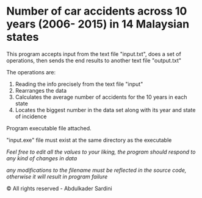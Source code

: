# Number of car accidents across 10 years (2006- 2015) in 14 Malaysian states

This program accepts input from the text file "input.txt", does a set of operations, then sends the end results to another text file "output.txt"

The operations are:

1. Reading the info precisely from the text file "input"
2. Rearranges the data
3. Calculates the average number of accidents for the 10 years in each state
4. Locates the biggest number in the data set along with its year and state of incidence


Program executable file attached.

"input.exe" file must exist at the same directory as the executable

*Feel free to edit all the values to your liking, the program should respond to any kind of changes in data*

*any modifications to the filename must be reflected in the source code, otherwise it will result in program failure*

© All rights reserved - Abdulkader Sardini
